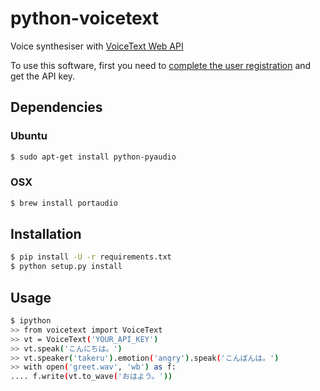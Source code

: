 python-voicetext
===========

Voice synthesiser with [VoiceText Web API](https://cloud.voicetext.jp/webapi)

To use this software, first you need to [complete the user registration](https://cloud.voicetext.jp/webapi/api_keys/new) and get the API key.

Dependencies
------------

### Ubuntu

~~~sh
$ sudo apt-get install python-pyaudio
~~~

### OSX

~~~sh
$ brew install portaudio
~~~

Installation
------------

~~~sh
$ pip install -U -r requirements.txt
$ python setup.py install
~~~

Usage
-----

~~~sh
$ ipython
>> from voicetext import VoiceText
>> vt = VoiceText('YOUR_API_KEY')
>> vt.speak('こんにちは。')
>> vt.speaker('takeru').emotion('angry').speak('こんばんは。')
>> with open('greet.wav', 'wb') as f:
.... f.write(vt.to_wave('おはよう。'))
~~~
